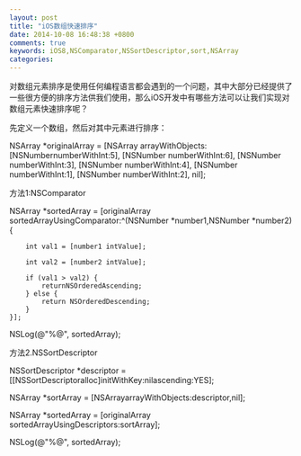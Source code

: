 ```yaml
---
layout: post
title: "iOS数组快速排序"
date: 2014-10-08 16:48:38 +0800
comments: true
keywords: iOS8,NSComparator,NSSortDescriptor,sort,NSArray
categories: 
---
```


对数组元素排序是使用任何编程语言都会遇到的一个问题，其中大部分已经提供了一些很方便的排序方法供我们使用，那么iOS开发中有哪些方法可以让我们实现对数组元素快速排序呢？

先定义一个数组，然后对其中元素进行排序：

NSArray *originalArray = [NSArray arrayWithObjects:[NSNumbernumberWithInt:5],
                              [NSNumber numberWithInt:6],
                              [NSNumber numberWithInt:3],
                              [NSNumber numberWithInt:4],
                              [NSNumber numberWithInt:1],
                              [NSNumber numberWithInt:2],
                              nil];

方法1:NSComparator

NSArray *sortedArray = [originalArray sortedArrayUsingComparator:^(NSNumber *number1,NSNumber *number2) {

        int val1 = [number1 intValue];

        int val2 = [number2 intValue];
        
        if (val1 > val2) {
            returnNSOrderedAscending;
        } else {
            return NSOrderedDescending;
        }
    }];

NSLog(@"%@", sortedArray);


方法2.NSSortDescriptor

NSSortDescriptor *descriptor = [[NSSortDescriptoralloc]initWithKey:nilascending:YES];
    
NSArray *sortArray = [NSArrayarrayWithObjects:descriptor,nil];

NSArray *sortedArray = [originalArray sortedArrayUsingDescriptors:sortArray];
    
NSLog(@"%@", sortedArray);